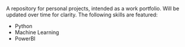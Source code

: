 A repository for personal projects, intended as a work portfolio. Will be updated over time for clarity.
The following skills are featured:
 - Python
 - Machine Learning
 - PowerBI
